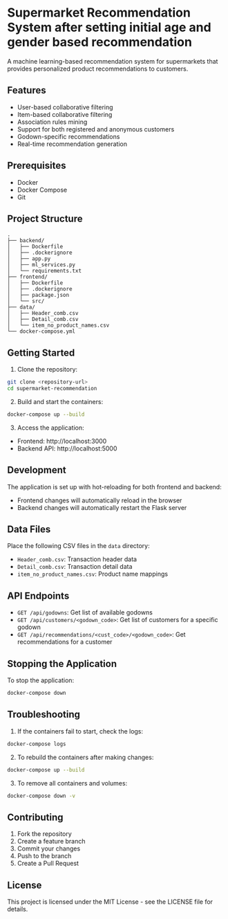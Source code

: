 # Supermarket Recommendation System after setting initial age and gender based recommendation

A machine learning-based recommendation system for supermarkets that provides personalized product recommendations to customers.

## Features

- User-based collaborative filtering
- Item-based collaborative filtering
- Association rules mining
- Support for both registered and anonymous customers
- Godown-specific recommendations
- Real-time recommendation generation

## Prerequisites

- Docker
- Docker Compose
- Git

## Project Structure

```
.
├── backend/
│   ├── Dockerfile
│   ├── .dockerignore
│   ├── app.py
│   ├── ml_services.py
│   └── requirements.txt
├── frontend/
│   ├── Dockerfile
│   ├── .dockerignore
│   ├── package.json
│   └── src/
├── data/
│   ├── Header_comb.csv
│   ├── Detail_comb.csv
│   └── item_no_product_names.csv
└── docker-compose.yml
```

## Getting Started

1. Clone the repository:
```bash
git clone <repository-url>
cd supermarket-recommendation
```

2. Build and start the containers:
```bash
docker-compose up --build
```

3. Access the application:
- Frontend: http://localhost:3000
- Backend API: http://localhost:5000

## Development

The application is set up with hot-reloading for both frontend and backend:

- Frontend changes will automatically reload in the browser
- Backend changes will automatically restart the Flask server

## Data Files

Place the following CSV files in the `data` directory:
- `Header_comb.csv`: Transaction header data
- `Detail_comb.csv`: Transaction detail data
- `item_no_product_names.csv`: Product name mappings

## API Endpoints

- `GET /api/godowns`: Get list of available godowns
- `GET /api/customers/<godown_code>`: Get list of customers for a specific godown
- `GET /api/recommendations/<cust_code>/<godown_code>`: Get recommendations for a customer

## Stopping the Application

To stop the application:

```bash
docker-compose down
```

## Troubleshooting

1. If the containers fail to start, check the logs:
```bash
docker-compose logs
```

2. To rebuild the containers after making changes:
```bash
docker-compose up --build
```

3. To remove all containers and volumes:
```bash
docker-compose down -v
```

## Contributing

1. Fork the repository
2. Create a feature branch
3. Commit your changes
4. Push to the branch
5. Create a Pull Request

## License

This project is licensed under the MIT License - see the LICENSE file for details. 
